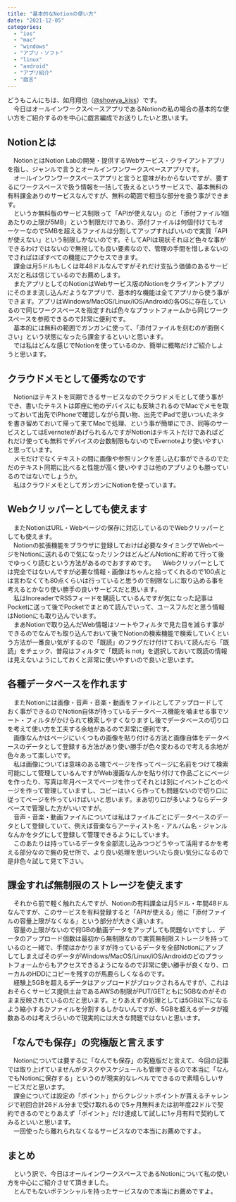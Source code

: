 ```yaml
---
title: "基本的なNotionの使い方"
date: "2021-12-05"
categories: 
  - "ios"
  - "mac"
  - "windows"
  - "アプリ・ソフト"
  - "linux"
  - "android"
  - "アプリ紹介"
  - "戯言"
---
```


どうもこんにちは、如月翔也（[@showya\_kiss](http://twitter.com/showya_kiss)）です。  
　今日はオールインワークスペースアプリであるNotionの私の場合の基本的な使い方をご紹介するのを中心に戯言編成でお送りしたいと思います。  

## Notionとは

　NotionとはNotion Labの開発・提供するWebサービス・クライアントアプリを指し、ジャンルで言うとオールインワンワークスペースアプリです。  
　オールインワンワークスペースアプリと言うと意味がわからないですが、要するにワークスペースで扱う情報を一括して扱えるというサービスで、基本無料の有料課金ありのサービスなんですが、無料の範囲で相当な部分を扱う事ができます。  
　というか無料版のサービス制限って「APIが使えない」のと「添付ファイル1個あたりの上限が5MB」という制限だけであり、添付ファイルは何個付けてもオーケーなので5MBを超えるファイルは分割してアップすればいいので実質「APIが使えない」という制限しかないのです。そしてAPIは現状それほど色々な事ができるわけではないので無視しても良い要素なので、管理の手間を惜しまないのでさればほぼすべての機能にアクセスできます。  
　課金は月5ドルもしくは年48ドルなんですがそれだけ支払う価値のあるサービスだと私は信じているのでお薦めします。  
　またアプリとしてのNotionはWebサービス版のNotionをクライアントアプリにそのまま流し込んだようなアプリで、基本的な機能は全てアプリから使う事ができます。アプリはWindows/MacOS/Linux/iOS/Androidの各OSに存在しているので同じワークスペースを指定すれば色々なプラットフォームから同じワークスペースを参照できるので非常に便利です。  
　基本的には無料の範囲でガンガンに使って、「添付ファイルを刻むのが面倒くさい」という状態になったら課金するといいと思います。  
　では私はどんな感じでNotionを使っているのか、簡単に概略だけご紹介しようと思います。  

## クラウドメモとして優秀なのです

　Notionはテキストを同期できるサービスなのでクラウドメモとして使う事ができ、書いたテキストは即座に他のデバイスにも反映されるのでMacでメモを取っておいて出先でiPhoneで確認しながら買い物、出先でiPadで思いついたネタを書き留めておいて帰って来てMacで処理、という事が簡単にでき、同等のサービスとしてはEvernoteがあげられるんですがNotionはテキストだけであればどれだけ使っても無料でデバイスの台数制限もないのでEvernoteより使いやすいと思っています。  
　メモだけでなくテキストの間に画像や参照リンクを差し込む事ができるのでただのテキスト同期に比べると性能が高く使いやすさは他のアプリよりも勝っているのではないでしょうか。  
　私はクラウドメモとしてガンガンにNotionを使っています。  

## Webクリッパーとしても使えます

　またNotionはURL・Webページの保存に対応しているのでWebクリッパーとしても使えます。  
　Notionの拡張機能をブラウザに登録しておけば必要なタイミングでWebページをNotionに送れるので気になったリンクはどんどんNotionに貯めて行って後でゆっくり読むという方法があるのでおすすめです。 　Webクリッパーとしては完全ではないんですが必要な情報・画像はちゃんと拾ってくれるので100点とは言わなくても80点くらいは行っていると思うので制限なしに取り込める事を考えるとかなり使い勝手の良いサービスだと思います。  
　私はInoreaderでRSSフィードを購読しているんですが気になった記事はPocketに送って後でPocketでまとめて読んでいって、ユースフルだと思う情報はNotionにも取り込んでいます。  
　まあNotionで取り込んだWeb情報はソートやフィルタで見た目を減らす事ができるのでなんでも取り込んでおいて後でNotionの検索機能で検索していくという方法が一番良い気がするので「既読」のフラグだけ付けておいて読んだら「既読」をチェック、普段はフィルタで「既読 is not」を選択しておいて既読の情報は見えないようにしておくと非常に使いやすいので良いと思います。  

## 各種データベースを作れます

　またNotionには画像・音声・音楽・動画をファイルとしてアップロードしておく事ができるのでNotion自体が持っているデータベース機能を噛ませる事でソート・フィルタがかけられて検索しやすくなりますし後でデータベースの切り口を考えて使い方を工夫する余地があるので非常に便利です。  
　画像なんかはページにいくつもの画像を貼り付ける方法と画像自体をデータベースのデータとして登録する方法があり使い勝手が色々変わるので考える余地が色々あって楽しいです。  
　私は画像については意味のある塊でページを作ってページに名前をつけて検索可能にして管理しているんですがWeb漫画なんかを貼り付けて作品ごとにページを作ったり、写真は年月ベースでページを作ってそれとは別にイベントごとのページを作って管理していますし、コピーはいくら作っても問題ないので切り口に従ってページを作っていけばいいと思います。まあ切り口が多いようならデータベースで管理した方がいいですが。  
　音声・音楽・動画ファイルについては私はファイルごとにデータベースのデータとして登録していて、例えば音楽ならアーティスト名・アルバム名・ジャンルなんかをタグにして登録して管理できるようにしています。  
　このあたりは持っているデータを全部流し込みつつどうやって活用するかを考える部分なので腕の見せ所で、より良い処理を思いついたら良い気分になるので是非色々試して見て下さい。  

## 課金すれば無制限のストレージを使えます

　それから前で軽く触れたんですが、Notionの有料課金は月5ドル・年間48ドルなんですが、このサービスを有料登録すると「APIが使える」他に「添付ファイルの容量上限がなくなる」という部分が大きく違います。  
　容量の上限がないので何GBの動画データをアップしても問題ないですし、データのアップロード個数は最初から無制限なので実質無制限ストレージを持っているのと一緒で、手間はかかりますが持っているデータを全部NotionにアップしてしまえばそのデータがWindows/MacOS/Linux/iOS/Androidのどのプラットフォームからもアクセスできるようになるので非常に使い勝手が良くなり、ローカルのHDDにコピーを残すのが馬鹿らしくなるのです。  
　経験上5GBを超えるデータはアップロードがブロックされるんですが、これはおそらくサービス提供土台であるAWSの制限がPUT/GETともに5GBなのがそのまま反映されているのだと思います。とりあえずの処理としては5GB以下になるよう縮小するかファイルを分割するしかないんですが、5GBを超えるデータが複数あるのは考えづらいので現実的には大きな問題ではないと思います。  

## 「なんでも保存」の究極版と言えます

　Notionについては要するに「なんでも保存」の究極版だと言えて、今回の記事では取り上げていませんがタスクやスケジュールも管理できるので本当に「なんでもNotionに保存する」というのが現実的なレベルでできるので素晴らしいサービスだと思います。  
　課金については設定の「ポイント」からクレジットポイントが貰えるチャレンジで初回合計26ドル分まで受け取れるので5ヶ月無料または初年度22ドルで契約できるのでとりあえず「ポイント」だけ達成して試しに1ヶ月有料で契約してみるといいと思います。  
　一回使ったら離れられなくなるサービスなので本当にお薦めですよ。  

## まとめ

　という訳で、今日はオールインワークスペースであるNotionについて私の使い方を中心にご紹介させて頂きました。  
　とんでもないポテンシャルを持ったサービスなので本当にお薦めですよ。
